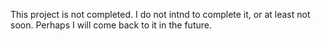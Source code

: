 This project is not completed. I do not intnd to complete it, or at least not soon. Perhaps I will come back to it in the future. 